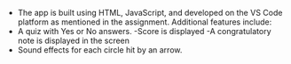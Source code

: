 - The app is built using HTML, JavaScript, and developed on the VS Code platform as mentioned in the assignment.
Additional features include:
 - A quiz with Yes or No answers.
 -Score is displayed
 -A congratulatory note is displayed in the screen
 - Sound effects for each circle hit by an arrow.

